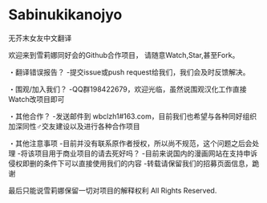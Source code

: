 # Sabinukikanojyo

无芥末女友中文翻译

欢迎来到雪莉娜同好会的Github合作项目，
请随意Watch,Star,甚至Fork。

・翻译错误报告？
   -提交issue或push request给我们，我们会及时反馈解决。

・围观/加入我们？
   -QQ群198422679，欢迎光临，虽然说围观汉化工作直接Watch改项目即可

・其他合作？
   -发送邮件到 wbclzh1#163.com，目前我们也希望与各种同好组织加深同性♂交友建设以及进行各种合作项目


・其他注意事项
   -目前并没有联系原作者授权，所以尚不规范，这个问题之后会处理
   -将该项目用于商业项目的请去死好吗？
   -目前来说国内的漫画网站在支持申诉侵权即删的条件下可以直接使用我们的内容
   -转载请保留我们的招募页面信息，跪谢
  

最后只能说雪莉娜保留一切对项目的解释权利 All Rights Reserved.
